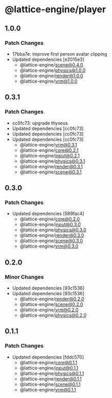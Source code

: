 # @lattice-engine/player

## 1.0.0

### Patch Changes

- 17bba7e: improve first person avatar clipping
- Updated dependencies [e2015e3]
  - @lattice-engine/scene@0.4.0
  - @lattice-engine/physics@1.0.0
  - @lattice-engine/render@1.0.0
  - @lattice-engine/vrm@1.0.0

## 0.3.1

### Patch Changes

- cc0fc73: upgrade thyseus
- Updated dependencies [cc0fc73]
- Updated dependencies [cc0fc73]
- Updated dependencies [cc0fc73]
  - @lattice-engine/vrm@0.3.1
  - @lattice-engine/core@0.2.1
  - @lattice-engine/input@0.2.1
  - @lattice-engine/physics@0.3.1
  - @lattice-engine/render@0.3.1
  - @lattice-engine/scene@0.3.1

## 0.3.0

### Patch Changes

- Updated dependencies [589fac4]
  - @lattice-engine/core@0.2.0
  - @lattice-engine/input@0.3.0
  - @lattice-engine/physics@0.3.0
  - @lattice-engine/render@0.3.0
  - @lattice-engine/scene@0.3.0
  - @lattice-engine/vrm@0.3.0

## 0.2.0

### Minor Changes

- Updated dependencies [93c1536]
- Updated dependencies [93c1536]
  - @lattice-engine/render@0.2.0
  - @lattice-engine/scene@0.2.0
  - @lattice-engine/vrm@0.2.0
  - @lattice-engine/physics@0.2.0

## 0.1.1

### Patch Changes

- Updated dependencies [fddc570]
  - @lattice-engine/core@0.1.1
  - @lattice-engine/input@0.1.1
  - @lattice-engine/physics@0.1.1
  - @lattice-engine/render@0.1.1
  - @lattice-engine/scene@0.1.1
  - @lattice-engine/vrm@0.1.1
